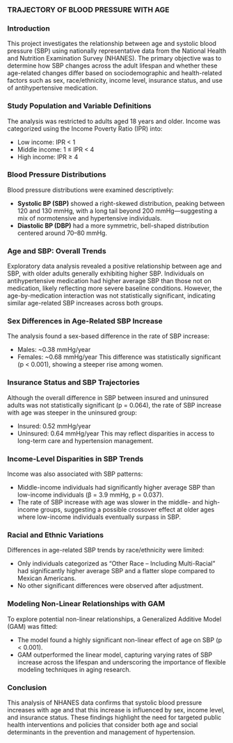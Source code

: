 ### **TRAJECTORY OF BLOOD PRESSURE WITH AGE**
### **Introduction**

This project investigates the relationship between age and systolic blood pressure (SBP) using nationally representative data from the National Health and Nutrition Examination Survey (NHANES). The primary objective was to determine how SBP changes across the adult lifespan and whether these age-related changes differ based on sociodemographic and health-related factors such as sex, race/ethnicity, income level, insurance status, and use of antihypertensive medication.



### **Study Population and Variable Definitions**

The analysis was restricted to adults aged 18 years and older. Income was categorized using the Income Poverty Ratio (IPR) into:

* Low income: IPR < 1
* Middle income: 1 ≤ IPR < 4
* High income: IPR ≥ 4



### **Blood Pressure Distributions**

Blood pressure distributions were examined descriptively:

* **Systolic BP (SBP)** showed a right-skewed distribution, peaking between 120 and 130 mmHg, with a long tail beyond 200 mmHg—suggesting a mix of normotensive and hypertensive individuals.
* **Diastolic BP (DBP)** had a more symmetric, bell-shaped distribution centered around 70–80 mmHg.

### **Age and SBP: Overall Trends**

Exploratory data analysis revealed a positive relationship between age and SBP, with older adults generally exhibiting higher SBP. Individuals on antihypertensive medication had higher average SBP than those not on medication, likely reflecting more severe baseline conditions. However, the age-by-medication interaction was not statistically significant, indicating similar age-related SBP increases across both groups.

### **Sex Differences in Age-Related SBP Increase**

The analysis found a sex-based difference in the rate of SBP increase:

* Males: \~0.38 mmHg/year
* Females: \~0.68 mmHg/year
  This difference was statistically significant (p < 0.001), showing a steeper rise among women.

### **Insurance Status and SBP Trajectories**

Although the overall difference in SBP between insured and uninsured adults was not statistically significant (p = 0.064), the rate of SBP increase with age was steeper in the uninsured group:

* Insured: 0.52 mmHg/year
* Uninsured: 0.64 mmHg/year
  This may reflect disparities in access to long-term care and hypertension management.

### **Income-Level Disparities in SBP Trends**

Income was also associated with SBP patterns:

* Middle-income individuals had significantly higher average SBP than low-income individuals (β = 3.9 mmHg, p = 0.037).
* The rate of SBP increase with age was slower in the middle- and high-income groups, suggesting a possible crossover effect at older ages where low-income individuals eventually surpass in SBP.

### **Racial and Ethnic Variations**

Differences in age-related SBP trends by race/ethnicity were limited:

* Only individuals categorized as “Other Race – Including Multi-Racial” had significantly higher average SBP and a flatter slope compared to Mexican Americans.
* No other significant differences were observed after adjustment.

### **Modeling Non-Linear Relationships with GAM**
To explore potential non-linear relationships, a Generalized Additive Model (GAM) was fitted:

* The model found a highly significant non-linear effect of age on SBP (p < 0.001).
* GAM outperformed the linear model, capturing varying rates of SBP increase across the lifespan and underscoring the importance of flexible modeling techniques in aging research.

### **Conclusion**
This analysis of NHANES data confirms that systolic blood pressure increases with age and that this increase is influenced by sex, income level, and insurance status. These findings highlight the need for targeted public health interventions and policies that consider both age and social determinants in the prevention and management of hypertension.

